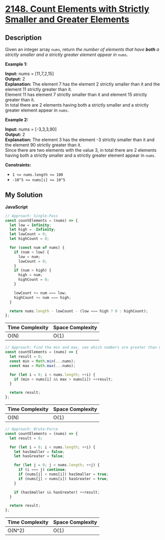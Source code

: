 # [2148. Count Elements with Strictly Smaller and Greater Elements](https://leetcode.com/problems/count-elements-with-strictly-smaller-and-greater-elements)

## Description

Given an integer array `nums`, return _the number of elements that have **both** a strictly smaller and a strictly greater element appear in_ `nums`.

**Example 1:**

**Input:** nums = \[11,7,2,15\]  
**Output:** 2  
**Explanation:** The element 7 has the element 2 strictly smaller than it and the element 11 strictly greater than it.  
Element 11 has element 7 strictly smaller than it and element 15 strictly greater than it.  
In total there are 2 elements having both a strictly smaller and a strictly greater element appear in `nums`.

**Example 2:**

**Input:** nums = \[-3,3,3,90\]  
**Output:** 2  
**Explanation:** The element 3 has the element -3 strictly smaller than it and the element 90 strictly greater than it.  
Since there are two elements with the value 3, in total there are 2 elements having both a strictly smaller and a strictly greater element appear in `nums`.

**Constraints:**

- `1 <= nums.length <= 100`
- `-10^5 <= nums[i] <= 10^5`

## My Solution

**JavaScript**

```js
// Approach: Single-Pass
const countElements = (nums) => {
  let low = Infinity;
  let high = -Infinity;
  let lowCount = 0;
  let highCount = 0;

  for (const num of nums) {
    if (num < low) {
      low = num;
      lowCount = 0;
    }
    if (num > high) {
      high = num;
      highCount = 0;
    }

    lowCount += num === low;
    highCount += num === high;
  }

  return nums.length - lowCount - (low === high ? 0 : highCount);
};
```

| Time Complexity | Space Complexity |
| --------------- | ---------------- |
| O(N)            | O(1)             |

```js
// Approach: Find the min and max, see which numbers are greater than min and less than max
const countElements = (nums) => {
  let result = 0;
  const min = Math.min(...nums);
  const max = Math.max(...nums);

  for (let i = 0; i < nums.length; ++i) {
    if (min < nums[i] && max > nums[i]) ++result;
  }

  return result;
};
```

| Time Complexity | Space Complexity |
| --------------- | ---------------- |
| O(N)            | O(1)             |

```js
// Approach: Brute-Force
const countElements = (nums) => {
  let result = 0;

  for (let i = 0; i < nums.length; ++i) {
    let hasSmaller = false;
    let hasGreater = false;

    for (let j = 0; j < nums.length; ++j) {
      if (i === j) continue;
      if (nums[j] < nums[i]) hasSmaller = true;
      if (nums[j] > nums[i]) hasGreater = true;
    }

    if (hasSmaller && hasGreater) ++result;
  }

  return result;
};
```

| Time Complexity | Space Complexity |
| --------------- | ---------------- |
| O(N^2)          | O(1)             |
